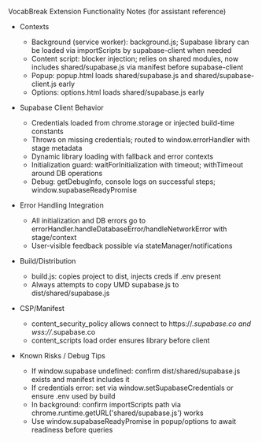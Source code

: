 VocabBreak Extension Functionality Notes (for assistant reference)

- Contexts
  - Background (service worker): background.js; Supabase library can be loaded via importScripts by supabase-client when needed
  - Content script: blocker injection; relies on shared modules, now includes shared/supabase.js via manifest before supabase-client
  - Popup: popup.html loads shared/supabase.js and shared/supabase-client.js early
  - Options: options.html loads shared/supabase.js early

- Supabase Client Behavior
  - Credentials loaded from chrome.storage or injected build-time constants
  - Throws on missing credentials; routed to window.errorHandler with stage metadata
  - Dynamic library loading with fallback and error contexts
  - Initialization guard: waitForInitialization with timeout; withTimeout around DB operations
  - Debug: getDebugInfo, console logs on successful steps; window.supabaseReadyPromise

- Error Handling Integration
  - All initialization and DB errors go to errorHandler.handleDatabaseError/handleNetworkError with stage/context
  - User-visible feedback possible via stateManager/notifications

- Build/Distribution
  - build.js: copies project to dist, injects creds if .env present
  - Always attempts to copy UMD supabase.js to dist/shared/supabase.js

- CSP/Manifest
  - content_security_policy allows connect to https://*.supabase.co and wss://*.supabase.co
  - content_scripts load order ensures library before client

- Known Risks / Debug Tips
  - If window.supabase undefined: confirm dist/shared/supabase.js exists and manifest includes it
  - If credentials error: set via window.setSupabaseCredentials or ensure .env used by build
  - In background: confirm importScripts path via chrome.runtime.getURL('shared/supabase.js') works
  - Use window.supabaseReadyPromise in popup/options to await readiness before queries
